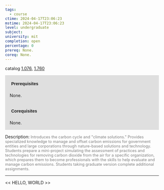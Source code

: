 ```yaml
---
tags:
  - course
ctime: 2024-04-17T23:06:23
mstime: 2024-04-17T23:06:23
level: undergraduate
subject: 
university: mit
completion: open
percentage: 0
prereq: None.
coreq: None.
---
```


catalog [1.076](http://student.mit.edu/catalog/m1a.html#1.076), [1.760](http://student.mit.edu/catalog/m1c.html#1.760)

<span style="display: block; padding: 15px; background-color: rgb(100, 100, 100, 0.2);"><font id="m_prereq214_0" style="display: block; font-family: Arial, sans-serif; font-weight: bold; padding: 5px">Prerequisites</font><br><span id="prereq214_0">None.</span></span>
<span style="display: block; padding: 15px; background-color: rgb(100, 100, 100, 0.2);"><font id="m_coreq214_0" style="display: block; font-family: Arial, sans-serif; font-weight: bold; padding: 5px">Corequisites</font><br><span id="coreq214_0">None.</span></span>

<font style="">Description:</font>
<font style="color: grey; font-size: 0.8rem;">Introduces the carbon cycle and "climate solutions." Provides specialized knowledge to manage and offset carbon emissions for government entities and large corporations through nature-based solutions and technology. Students prepare a mini-project simulating the assessment of practices and technologies for removing carbon dioxide from the air for a specific organization, which prepares them to become professionals with the skills to help evaluate and manage carbon emissions. Students taking graduate version complete additional assignments.</font>



---

<< HELLO, WORLD >>
